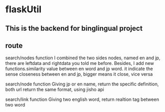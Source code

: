 # flaskUtil
## This is the backend for binglingual project

## route
search/nodes function
I combined the two sides nodes, named en and jp, there are leftdata and rightdata you told me before.
Besides, I add new functions.similarity value between en word and jp word.
it indicate the sense closeness between en and jp, bigger means it close, vice versa

search/node function
Giving jp or en name, return the specific definition, both url return the same format, using jisho api

search/link function
Giving two english word, return realtion tag between two word
